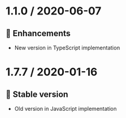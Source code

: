 # 1.1.0 / 2020-06-07

## :tada: Enhancements
- New version in TypeScript implementation

# 1.7.7 / 2020-01-16

## :tada: Stable version
- Old version in JavaScript implementation